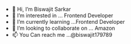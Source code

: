 - 👋 Hi, I’m Biswajit Sarkar
- 👀 I’m interested in ... Frontend Developer
- 🌱 I’m currently learning ...Frontend Developer
- 💞️ I’m looking to collaborate on ... Amazon
- 📫 You Can reach me ...@biswajit179789

<!---
biswajitgitlab/biswajitgitlab is a ✨ special ✨ repository because its `README.md` (this file) appears on your GitHub profile.
You can click the Preview link to take a look at your changes.
--->
